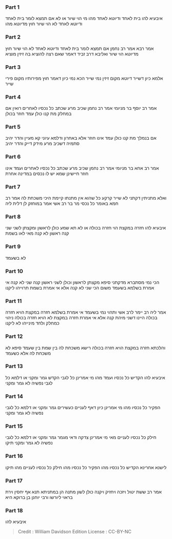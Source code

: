 
### Part 1
איבעיא להו בית לאחד ודיוטא לאחד מהו מי הוי שיור או לא אם תמצא לומר בית לאחד ודיוטא לאחד לא הוי שיור חוץ מדיוטא מהו

### Part 2
אמר רבא אמר רב נחמן אם תמצא לומר בית לאחד ודיוטא לאחד לא הוי שיור חוץ מדיוטא הוי שיור ואליבא דרב זביד דאמר שאם רצה להוציא בה זיזין מוציא

### Part 3
אלמא כיון דשייר דיוטא מקום זיזין נמי שייר הכא נמי כיון דאמר חוץ מפירותיו מקום פירי שייר

### Part 4
אמר רב יוסף בר מניומי אמר רב נחמן שכיב מרע שכתב כל נכסיו לאחרים רואין אם במחלק מת קנו כולן עמד חוזר בכולן

### Part 5
אם בנמלך מת קנו כולן עמד אינו חוזר אלא באחרון ודלמא עיוני קא מעיין והדר יהיב סתמיה דשכיב מרע מידק דייק והדר יהיב

### Part 6
אמר רב אחא בר מניומי אמר רב נחמן שכיב מרע שכתב כל נכסיו לאחרים ועמד אינו חוזר חיישינן שמא יש לו נכסים במדינה אחרת

### Part 7
ואלא מתניתין דקתני לא שייר קרקע כל שהוא אין מתנתו קיימת היכי משכחת לה אמר רב חמא באומר כל נכסי מר בר רב אשי אמר במוחזק לן דלית ליה

### Part 8
איבעיא להו חזרה במקצת הוי חזרה בכולה או לא תא שמע כולן לראשון ומקצתן לשני שני קנה ראשון לא קנה מאי לאו בשמת

### Part 9
לא בשעמד

### Part 10
הכי נמי מסתברא מדקתני סיפא מקצתן לראשון וכולן לשני ראשון קנה שני לא קנה אי אמרת בשלמא בשעמד משום הכי שני לא קנה אלא אי אמרת בשמת תרוייהו ליקנו

### Part 11
אמר ליה רב יימר לרב אשי ותהוי נמי בשעמד אי אמרת בשלמא חזרה במקצת הויא חזרה בכולה היינו דשני מיהת קנה אלא אי אמרת חזרה במקצת לא הויא חזרה בכולה ניהוי כמחלק ולחד מינייהו לא ליקנו

### Part 12
והלכתא חזרה במקצת הויא חזרה בכולה רישא משכחת לה בין שמת בין שעמד סיפא לא משכחת לה אלא כשעמד

### Part 13
איבעיא להו הקדיש כל נכסיו ועמד מהו מי אמרינן כל לגבי הקדש גמר ומקני או דלמא כל לגבי נפשיה לא גמר ומקני

### Part 14
הפקיר כל נכסיו מהו מי אמרינן כיון דאף לעניים כעשירים גמר ומקני או דלמא כל לגבי נפשיה לא גמר ומקני

### Part 15
חילק כל נכסיו לעניים מאי מי אמרינן צדקה ודאי מגמר גמר ומקני או דלמא כל לגבי נפשיה לא גמר ומקני תיקו

### Part 16
לישנא אחרינא הקדיש כל נכסיו מהו הפקיר כל נכסיו מהו חילק כל נכסיו לעניים מהו תיקו

### Part 17
אמר רב ששת יטול ויזכה ויחזיק ויקנה כולן לשון מתנה הן במתניתא תנא אף יחסין וירת בראוי ליורשו ורבי יוחנן בן ברוקא היא

### Part 18
איבעיא להו

>Credit : William Davidson Edition
>License : CC-BY-NC